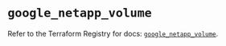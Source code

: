 # `google_netapp_volume`

Refer to the Terraform Registry for docs: [`google_netapp_volume`](https://registry.terraform.io/providers/hashicorp/google-beta/5.39.1/docs/resources/google_netapp_volume).
